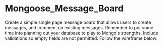 # Mongoose_Message_Board

Create a simple single page message board that allows users to create messages, and comment on existing messages. Remember to put some time into planning out your database to play to Mongo's strengths. Include validations so empty fields are not permitted. Follow the wireframe below:
